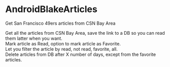 # AndroidBlakeArticles
Get San Francisco 49ers articles from CSN Bay Area

Get all the articles from CSN Bay Area, save the link to a DB so you can read them latter when you want. <BR>
Mark article as Read, option to mark article as Favorite.<BR>
Let you filter the article by read, not read, favorite, all.<BR>
Delete articles from DB after X number of days, except from the favorite articles.<BR>
